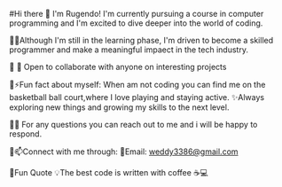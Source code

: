 #Hi there 👋
I'm Rugendo! I'm currently pursuing a course in computer programming and I'm excited to dive deeper into the world of coding.

🔗🌱Although I'm still in the learning phase, I'm driven to become a skilled programmer and make a meaningful impaect in the tech industry.

🔗 👯 Open to collaborate with anyone on interesting projects 

🔗⚡Fun fact about myself:
When am not coding you can find me on the    basketball ball court,where I love playing and staying active. 
  ✨Always exploring new things and growing my skills to the next level. 

🔗💬 For any questions you can reach out to me and i will be happy to respond. 

🔗📫Connect with me through: 
  📨Email: weddy3386@gmail.com

🔗Fun Quote 
💡The best code is written with coffee ☕💻
